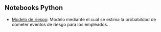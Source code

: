 ## Notebooks Python

- [Modelo de riesgo](https://github.com/DaniloAndress/InteligenciaDeNegocios/blob/master/Notebooks/Modelo%20Riesgo.ipynb): Modelo mediante el cual se estima la probabildad de cometer eventos de riesgo para los empleados.
